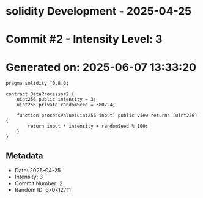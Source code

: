 ﻿# solidity Development - 2025-04-25
# Commit #2 - Intensity Level: 3
# Generated on: 2025-06-07 13:33:20
```solidity
pragma solidity ^0.8.0;

contract DataProcessor2 {
    uint256 public intensity = 3;
    uint256 private randomSeed = 380724;

    function processValue(uint256 input) public view returns (uint256) {
        return input * intensity + randomSeed % 100;
    }
}
```
## Metadata
- Date: 2025-04-25
- Intensity: 3
- Commit Number: 2
- Random ID: 670712711
